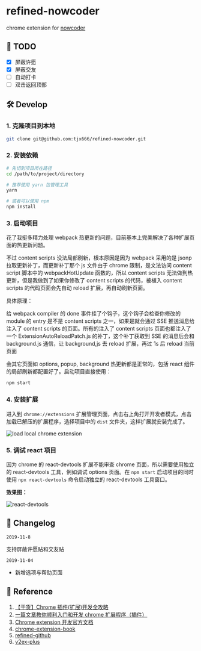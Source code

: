 # refined-nowcoder

chrome extension for [nowcoder](https://www.nowcoder.com)

## :dart: TODO

- [x] 屏蔽许愿
- [x] 屏蔽交友
- [ ] 自动打卡
- [ ] 双击返回顶部

## :hammer_and_wrench: Develop

### 1. 克隆项目到本地

```bash
git clone git@github.com:tjx666/refined-nowcoder.git
```

### 2. 安装依赖

```bash
# 先切到项目所在路径
cd /path/to/project/directory

# 推荐使用 yarn 包管理工具
yarn

# 或者可以使用 npm
npm install
```

### 3. 启动项目

花了我挺多精力处理 webpack 热更新的问题，目前基本上完美解决了各种扩展页面的热更新问题。

不过 content scripts 没法局部刷新，根本原因是因为 webpack 采用的是 jsonp 拉取更新补丁，而更新补丁那个 js 文件由于 chrome 限制，是文法访问 content script 脚本中的 webpackHotUpdate 函数的，所以 content scripts 无法做到热更新，但是我做到了如果你修改了 content scripts 的代码，被植入 content scripts 的代码页面会先自动 reload 扩展，再自动刷新页面。

具体原理：

给 webpack compiler 的 done 事件挂了个钩子，这个钩子会检查你修改的 module 的 entry 是不是 content scripts 之一，如果是就会通过 SSE 推送消息给注入了 content scripts 的页面。所有的注入了 content scripts 页面也都注入了一个 ExtensionAutoReloadPatch.js 的补丁，这个补丁获取到 SSE 的消息后会和 background.js 通信，让 background,js 去 reload 扩展，再过 1s 后 reload 当前页面

会其它页面如 options, popup, background 热更新都是正常的，包括 react 组件的局部刷新都配置好了。启动项目直接使用：

```bash
npm start
```

### 4. 安装扩展

进入到 `chrome://extensions` 扩展管理页面，点击右上角打开开发者模式，点击加载已解压的扩展程序，选择项目中的 `dist` 文件夹，这样扩展就安装完成了。

![load local chrome extension](https://i.loli.net/2019/11/03/IExHN7Pu5FUwYqD.png)

### 5. 调试 react 项目

因为 chrome 的 react-devtools 扩展不能审查 chrome 页面，所以需要使用独立的 react-devtools 工具，例如调试 options 页面。在 `npm start` 启动项目的同时使用 `npx react-devtools` 命令启动独立的 react-devtools 工具窗口。

**效果图：**

![react-devtools](https://i.loli.net/2019/11/04/ujo8gBKqydxOpW9.png)

## :pencil: Changelog

`2019-11-8`

支持屏蔽许愿贴和交友贴

`2019-11-04`

- 新增选项与帮助页面

## :link: Reference

1. [【干货】Chrome 插件(扩展)开发全攻略](https://www.cnblogs.com/liuxianan/p/chrome-plugin-develop.html)
2. [一篇文章教你顺利入门和开发 chrome 扩展程序（插件）](https://juejin.im/post/5c135a275188257284143418)
3. [Chrome extension 开发官方文档](https://developer.chrome.com/extensions/devguide)
4. [chrome-extension-book](https://lightningminers.gitbook.io/chrome-extension-book/)
5. [refined-github](https://github.com/sindresorhus/refined-github/)
6. [v2ex-plus](https://github.com/sciooga/v2ex-plus)
